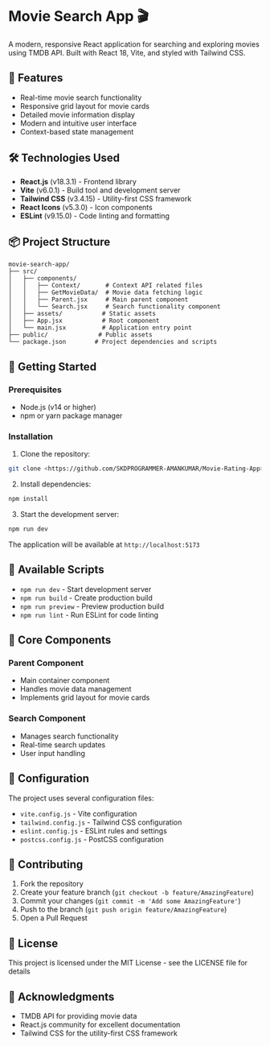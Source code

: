 # Movie Search App 🎬

A modern, responsive React application for searching and exploring movies using TMDB API. Built with React 18, Vite, and styled with Tailwind CSS.

## 🚀 Features

- Real-time movie search functionality
- Responsive grid layout for movie cards
- Detailed movie information display
- Modern and intuitive user interface
- Context-based state management

## 🛠️ Technologies Used

- **React.js** (v18.3.1) - Frontend library
- **Vite** (v6.0.1) - Build tool and development server
- **Tailwind CSS** (v3.4.15) - Utility-first CSS framework
- **React Icons** (v5.3.0) - Icon components
- **ESLint** (v9.15.0) - Code linting and formatting

## 📦 Project Structure

```
movie-search-app/
├── src/
│   ├── components/
│   │   ├── Context/       # Context API related files
│   │   ├── GetMovieData/  # Movie data fetching logic
│   │   ├── Parent.jsx     # Main parent component
│   │   └── Search.jsx     # Search functionality component
│   ├── assets/           # Static assets
│   ├── App.jsx           # Root component
│   └── main.jsx          # Application entry point
├── public/              # Public assets
└── package.json        # Project dependencies and scripts
```

## 🚀 Getting Started

### Prerequisites

- Node.js (v14 or higher)
- npm or yarn package manager

### Installation

1. Clone the repository:
```bash
git clone <https://github.com/SKDPROGRAMMER-AMANKUMAR/Movie-Rating-App>
```

2. Install dependencies:
```bash
npm install
```

3. Start the development server:
```bash
npm run dev
```

The application will be available at `http://localhost:5173`

## 📝 Available Scripts

- `npm run dev` - Start development server
- `npm run build` - Create production build
- `npm run preview` - Preview production build
- `npm run lint` - Run ESLint for code linting

## 🎯 Core Components

### Parent Component
- Main container component
- Handles movie data management
- Implements grid layout for movie cards

### Search Component
- Manages search functionality
- Real-time search updates
- User input handling

## 🔧 Configuration

The project uses several configuration files:

- `vite.config.js` - Vite configuration
- `tailwind.config.js` - Tailwind CSS configuration
- `eslint.config.js` - ESLint rules and settings
- `postcss.config.js` - PostCSS configuration

## 🤝 Contributing

1. Fork the repository
2. Create your feature branch (`git checkout -b feature/AmazingFeature`)
3. Commit your changes (`git commit -m 'Add some AmazingFeature'`)
4. Push to the branch (`git push origin feature/AmazingFeature`)
5. Open a Pull Request

## 📄 License

This project is licensed under the MIT License - see the LICENSE file for details

## 🙏 Acknowledgments

- TMDB API for providing movie data
- React.js community for excellent documentation
- Tailwind CSS for the utility-first CSS framework

